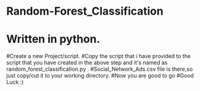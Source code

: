 # Random-Forest_Classification
# Written in python.
#Create a new Project/script.
#Copy the script that i have provided to the script that you have created in the above step and it's named as random_forest_classification.py .
#Social_Network_Ads.csv file is there,so just copy/cut it to your working directory.
#Now you are good to go
#Good Luck :)